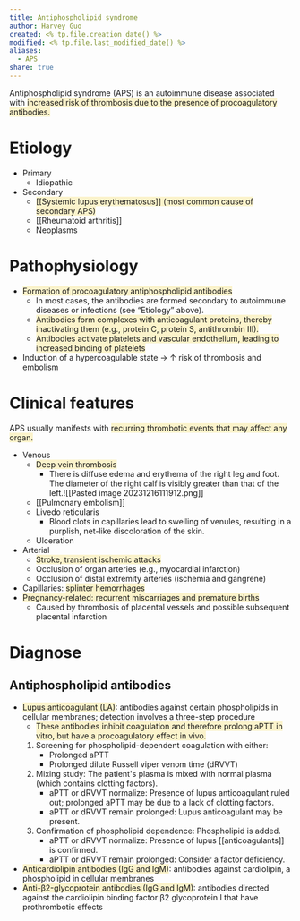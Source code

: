 ```yaml
---
title: Antiphospholipid syndrome
author: Harvey Guo
created: <% tp.file.creation_date() %>
modified: <% tp.file.last_modified_date() %>
aliases:
  - APS
share: true
---
```

Antiphospholipid syndrome (APS) is an autoimmune disease associated with <span style="background:rgba(240, 200, 0, 0.2)">increased risk of thrombosis due to the presence of procoagulatory antibodies.</span>
# Etiology
- Primary
	- Idiopathic
- Secondary
	- <span style="background:rgba(240, 200, 0, 0.2)">[[Systemic lupus erythematosus]] (most common cause of secondary APS)</span>
	- [[Rheumatoid arthritis]]
	- Neoplasms
# Pathophysiology
- <span style="background:rgba(240, 200, 0, 0.2)">Formation of procoagulatory antiphospholipid antibodies </span>
	- In most cases, the antibodies are formed secondary to autoimmune diseases or infections (see “Etiology” above).
	- <span style="background:rgba(240, 200, 0, 0.2)">Antibodies form complexes with anticoagulant proteins, thereby inactivating them (e.g., protein C, protein S, antithrombin III).</span>
	- <span style="background:rgba(240, 200, 0, 0.2)">Antibodies activate platelets and vascular endothelium, leading to increased binding of platelets</span>
- Induction of a hypercoagulable state → ↑ risk of thrombosis and embolism
# Clinical features
APS usually manifests with <span style="background:rgba(240, 200, 0, 0.2)">recurring thrombotic events that may affect any organ.</span>
- Venous
	- <span style="background:rgba(240, 200, 0, 0.2)">Deep vein thrombosis </span>
		- There is diffuse edema and erythema of the right leg and foot. The diameter of the right calf is visibly greater than that of the left.![[Pasted image 20231216111912.png]]
	- [[Pulmonary embolism]]
	- Livedo reticularis 
		- Blood clots in capillaries lead to swelling of venules, resulting in a purplish, net-like discoloration of the skin.
	- Ulceration
- Arterial
	- <span style="background:rgba(240, 200, 0, 0.2)">Stroke, transient ischemic attacks</span>
	- Occlusion of organ arteries (e.g., myocardial infarction)
	- Occlusion of distal extremity arteries (ischemia and gangrene)
- Capillaries: <span style="background:rgba(240, 200, 0, 0.2)">splinter hemorrhages</span> 
- <span style="background:rgba(240, 200, 0, 0.2)">Pregnancy-related: recurrent miscarriages and premature births </span>
	- Caused by thrombosis of placental vessels and possible subsequent placental infarction
# Diagnose
## Antiphospholipid antibodies
- <span style="background:rgba(240, 200, 0, 0.2)">Lupus anticoagulant (LA)</span>: antibodies against certain phospholipids in cellular membranes; detection involves a three-step procedure
	- <span style="background:rgba(240, 200, 0, 0.2)">These antibodies inhibit coagulation and therefore prolong aPTT in vitro, but have a procoagulatory effect in vivo.</span>
	1. Screening for phospholipid-dependent coagulation with either:
		- Prolonged aPTT
		- Prolonged dilute Russell viper venom time (dRVVT)
	2. Mixing study: The patient's plasma is mixed with normal plasma (which contains clotting factors).
		- aPTT or dRVVT normalize: Presence of lupus anticoagulant ruled out; prolonged aPTT may be due to a lack of clotting factors.
		- aPTT or dRVVT remain prolonged: Lupus anticoagulant may be present.
	3. Confirmation of phospholipid dependence: Phospholipid is added.
		- aPTT or dRVVT normalize: Presence of lupus [[anticoagulants]] is confirmed.
		- aPTT or dRVVT remain prolonged: Consider a factor deficiency.
- <span style="background:rgba(240, 200, 0, 0.2)">Anticardiolipin antibodies (IgG and IgM)</span>: antibodies against cardiolipin, a phospholipid in cellular membranes 
- <span style="background:rgba(240, 200, 0, 0.2)">Anti-β2-glycoprotein antibodies (IgG and IgM)</span>: antibodies directed against the cardiolipin ­binding factor β2­ glycoprotein I that have prothrombotic effects